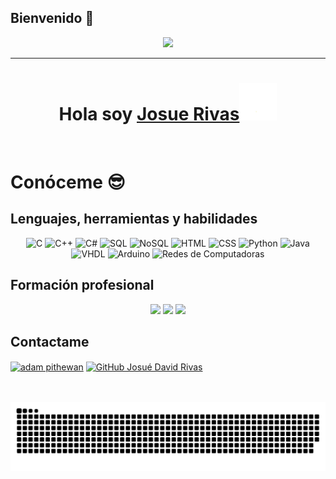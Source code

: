 ## Bienvenido 👋

<!--
**JosueDavidRivasGarcia/JosueDavidRivasGarcia** is a ✨ _special_ ✨ repository because its `README.md` (this file) appears on your GitHub profile.

Here are some ideas to get you started:

- 🔭 I’m currently working on ...
- 🌱 I’m currently learning ...
- 👯 I’m looking to collaborate on ...
- 🤔 I’m looking for help with ...
- 💬 Ask me about ...
- 📫 How to reach me: ...
- 😄 Pronouns: ...
- ⚡ Fun fact: ...
-->

<p align="center">
  <img src="https://miro.medium.com/max/2048/1*OohqW5DGh9CQS4hLY5FXzA.png" height="230"/>
</p>
<hr>
<h1 align="center">Hola soy <a href="https://github.com/JosueDavidRivasGarcia">Josue Rivas</a><img src="https://github.com/Kathryn-Jie/Kathryn-Jie/blob/main/wave.gif" width="60px"/></h1>
<Br>
<h1>Conóceme 😎</h1>
<div>
  <div>
    <h2>Lenguajes, herramientas y habilidades</h2>
    <p align="center">
      <!-- Iconos de lenguajes y tecnologías -->
      <img src="https://cdn.jsdelivr.net/gh/devicons/devicon/icons/c/c-original.svg" alt="C" width="50" />
      <img src="https://cdn.jsdelivr.net/gh/devicons/devicon/icons/cplusplus/cplusplus-original.svg" alt="C++" width="50" />
      <img src="https://cdn.jsdelivr.net/gh/devicons/devicon/icons/csharp/csharp-original.svg" alt="C#" width="50" />
      <img src="https://cdn.jsdelivr.net/gh/devicons/devicon/icons/mysql/mysql-original-wordmark.svg" alt="SQL" width="50" />
      <img src="https://cdn.jsdelivr.net/gh/devicons/devicon/icons/mongodb/mongodb-original-wordmark.svg" alt="NoSQL" width="50" />
      <img src="https://cdn.jsdelivr.net/gh/devicons/devicon/icons/html5/html5-original.svg" alt="HTML" width="50" />
      <img src="https://cdn.jsdelivr.net/gh/devicons/devicon/icons/css3/css3-original.svg" alt="CSS" width="50" />
      <img src="https://cdn.jsdelivr.net/gh/devicons/devicon/icons/python/python-original.svg" alt="Python" width="50" />
      <img src="https://cdn.jsdelivr.net/gh/devicons/devicon/icons/java/java-original.svg" alt="Java" width="50" />
      <!-- Icono VHDL personalizado -->
      <img src="https://cdn6.aptoide.com/imgs/6/3/1/631fbab7ee9a98187750a0e908f4e01f_icon.png" alt="VHDL" width="50" />
      <!-- Icono Arduino -->
      <img src="https://cdn.jsdelivr.net/gh/devicons/devicon/icons/arduino/arduino-original.svg" alt="Arduino" width="50" />
        <!-- Icono de Redes de Computadoras -->
      <img src="https://cdn.jsdelivr.net/gh/devicons/devicon/icons/networkx/networkx-original.svg" alt="Redes de Computadoras" width="50" />
    </p>
  </div>
  <div>
    <h2>Formación profesional</h2>
    <p align="center">
      <img src="https://ingenieria.uaz.edu.mx/wp-content/uploads/2021/04/Identidad-2021-04.png" width="300" heigth="60">
      <img src="https://ieijalpa.uaz.edu.mx/wp-content/uploads/2021/07/Escudo_preview_rev_1.png" width="100" heigth="60">
      <img src="https://www.computacionuaz.mx/wp-content/uploads/2022/11/LogoIC_mnu.png" width="100" heigth="60">
    </p>
  </div>
  <div>
    <h2>Contactame</h2>
    <a href="https://www.linkedin.com/in/josu%C3%A9-david-rivas-garc%C3%ADa-548436264/" target="blank"><img align="center"
      src="https://raw.githubusercontent.com/rahuldkjain/github-profile-readme-generator/master/src/images/icons/Social/linked-in-alt.svg"
      alt="adam pithewan" height="30" width="40" /></a>
    <a href="https://github.com/JosueDavidRivasGarcia" target="blank">
      <img align="center" 
           src="https://raw.githubusercontent.com/rahuldkjain/github-profile-readme-generator/master/src/images/icons/Social/github.svg" 
           alt="GitHub Josué David Rivas" 
           height="30" 
           width="40" />
    </a>

  </div>
</div><br><br>

<p align="center">
  <img  src="https://raw.githubusercontent.com/iscpatricio92/iscpatricio92/main/resources/img/github-contribution-grid-snake.svg"
    alt="iscpatricio92" />
</p>

